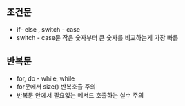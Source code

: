 ## 조건문

- if- else , switch - case
- switch - case문 작은 숫자부터 큰 숫자를 비교하는게 가장 빠름

## 반복문

- for, do - while, while
- for문에서 size() 반복호출 주의
- 반복문 안에서 필요없는 메서드 호출하는 실수 주의
